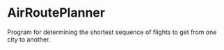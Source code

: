 # AirRoutePlanner
Program for determining the shortest sequence of flights to get from one city to another.
